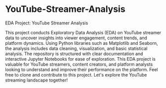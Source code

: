 # YouTube-Streamer-Analysis
EDA Project: YouTube Streamer Analysis

This project conducts Exploratory Data Analysis (EDA) on YouTube streamer data to uncover insights into viewer engagement, content trends, and platform dynamics. Using Python libraries such as Matplotlib and Seaborn, the analysis includes data cleaning, visualization, and basic statistical analysis. The repository is structured with clear documentation and interactive Jupyter Notebooks for ease of exploration. This EDA project is valuable for YouTube streamers, content creators, and platform analysts looking to understand and improve their performance on the platform. Feel free to clone and contribute to this project. Let's explore the YouTube streaming landscape together!





